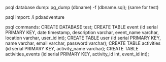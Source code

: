 psql database dump:
pg_dump (dbname) -f (dbname.sql);
(same for test)

psql import:
/i pdxadventure


psql commands:
CREATE DATABASE test;
CREATE TABLE event (id serial PRIMARY KEY, date timestamp, description varchar, event_name varchar, location varchar, user_id int);
CREATE TABLE user (id serial PRIMARY KEY, name varchar, email varchar, password varchar);
CREATE TABLE activities (id serial PRIMARY KEY, activity_name varchar);
CREATE TABLE activities_events (id serial PRIMARY KEY, activity_id int, event_id int);
